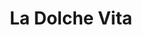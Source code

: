 ---
title: "La Dolche Vita"
address: "The Mall Centre, Main Street, Wicklow, Co. Wicklow"
tel: "+353 (0)40 46 7075"
county: "Wicklow"
category: "Italian Restaurants"
type: "Content"
lat: "52.9727783203125"
lng: "-6.050323009490967"
---